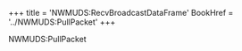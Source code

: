 +++
title = 'NWMUDS:RecvBroadcastDataFrame'
BookHref = '../NWMUDS:PullPacket'
+++

NWMUDS:PullPacket
